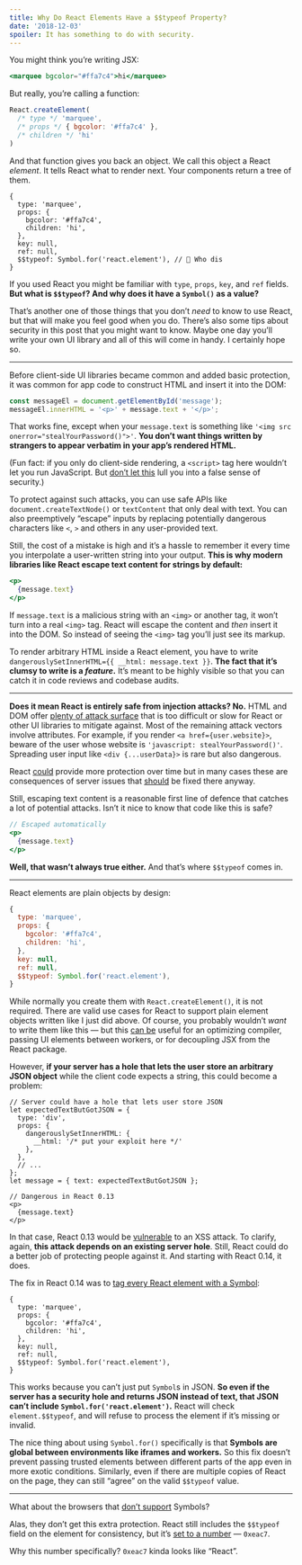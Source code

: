 ```yaml
---
title: Why Do React Elements Have a $$typeof Property?
date: '2018-12-03'
spoiler: It has something to do with security.
---
```


You might think you’re writing JSX:

```jsx
<marquee bgcolor="#ffa7c4">hi</marquee>
```

But really, you’re calling a function:

```jsx
React.createElement(
  /* type */ 'marquee',
  /* props */ { bgcolor: '#ffa7c4' },
  /* children */ 'hi'
)
```

And that function gives you back an object. We call this object a React *element*. It tells React what to render next. Your components return a tree of them.

```jsx{9}
{
  type: 'marquee',
  props: {
    bgcolor: '#ffa7c4',
    children: 'hi',
  },
  key: null,
  ref: null,
  $$typeof: Symbol.for('react.element'), // 🧐 Who dis
}
```

If you used React you might be familiar with `type`, `props`, `key`, and `ref` fields. **But what is `$$typeof`? And why does it have a `Symbol()` as a value?**

That’s another one of those things that you don’t *need* to know to use React, but that will make you feel good when you do. There’s also some tips about security in this post that you might want to know. Maybe one day you’ll write your own UI library and all of this will come in handy. I certainly hope so.

---

Before client-side UI libraries became common and added basic protection, it was common for app code to construct HTML and insert it into the DOM:

```jsx
const messageEl = document.getElementById('message');
messageEl.innerHTML = '<p>' + message.text + '</p>';
```

That works fine, except when your `message.text` is something like `'<img src onerror="stealYourPassword()">'`. **You don’t want things written by strangers to appear verbatim in your app’s rendered HTML.**

(Fun fact: if you only do client-side rendering, a `<script>` tag here wouldn’t let you run JavaScript. But [don’t let this](https://gomakethings.com/preventing-cross-site-scripting-attacks-when-using-innerhtml-in-vanilla-javascript/) lull you into a false sense of security.)

To protect against such attacks, you can use safe APIs like `document.createTextNode()` or `textContent` that only deal with text. You can also preemptively “escape” inputs by replacing potentially dangerous characters like `<`, `>` and others in any user-provided text.

Still, the cost of a mistake is high and it’s a hassle to remember it every time you interpolate a user-written string into your output. **This is why modern libraries like React escape text content for strings by default:**

```jsx
<p>
  {message.text}
</p>
```

If `message.text` is a malicious string with an `<img>` or another tag, it won’t turn into a real `<img>` tag. React will escape the content and *then* insert it into the DOM. So instead of seeing the `<img>` tag you’ll just see its markup.

To render arbitrary HTML inside a React element, you have to write `dangerouslySetInnerHTML={{ __html: message.text }}`. **The fact that it’s clumsy to write is a *feature*.** It’s meant to be highly visible so that you can catch it in code reviews and codebase audits.

---

**Does it mean React is entirely safe from injection attacks? No.** HTML and DOM offer [plenty of attack surface](https://github.com/facebook/react/issues/3473#issuecomment-90594748) that is too difficult or slow for React or other UI libraries to mitigate against. Most of the remaining attack vectors involve attributes. For example, if you render `<a href={user.website}>`, beware of the user whose website is `'javascript: stealYourPassword()'`. Spreading user input like `<div {...userData}>` is rare but also dangerous.

React [could](https://github.com/facebook/react/issues/10506) provide more protection over time but in many cases these are consequences of server issues that [should](https://github.com/facebook/react/issues/3473#issuecomment-91327040) be fixed there anyway.

Still, escaping text content is a reasonable first line of defence that catches a lot of potential attacks. Isn’t it nice to know that code like this is safe?

```jsx
// Escaped automatically
<p>
  {message.text}
</p>
```

**Well, that wasn’t always true either.** And that’s where `$$typeof` comes in.

---

React elements are plain objects by design:

```jsx
{
  type: 'marquee',
  props: {
    bgcolor: '#ffa7c4',
    children: 'hi',
  },
  key: null,
  ref: null,
  $$typeof: Symbol.for('react.element'),
}
```

While normally you create them with `React.createElement()`, it is not required. There are valid use cases for React to support plain element objects written like I just did above. Of course, you probably wouldn’t *want* to write them like this — but this [can be](https://github.com/facebook/react/pull/3583#issuecomment-90296667) useful for an optimizing compiler, passing UI elements between workers, or for decoupling JSX from the React package.

However, **if your server has a hole that lets the user store an arbitrary JSON object** while the client code expects a string, this could become a problem:

```jsx{2-10,15}
// Server could have a hole that lets user store JSON
let expectedTextButGotJSON = {
  type: 'div',
  props: {
    dangerouslySetInnerHTML: {
      __html: '/* put your exploit here */'
    },
  },
  // ...
};
let message = { text: expectedTextButGotJSON };

// Dangerous in React 0.13
<p>
  {message.text}
</p>
```

In that case, React 0.13 would be [vulnerable](http://danlec.com/blog/xss-via-a-spoofed-react-element) to an XSS attack. To clarify, again, **this attack depends on an existing server hole**. Still, React could do a better job of protecting people against it. And starting with React 0.14, it does.

The fix in React 0.14 was to [tag every React element with a Symbol](https://github.com/facebook/react/pull/4832):

```jsx{9}
{
  type: 'marquee',
  props: {
    bgcolor: '#ffa7c4',
    children: 'hi',
  },
  key: null,
  ref: null,
  $$typeof: Symbol.for('react.element'),
}
```

This works because you can’t just put `Symbol`s in JSON. **So even if the server has a security hole and returns JSON instead of text, that JSON can’t include `Symbol.for('react.element')`.** React will check `element.$$typeof`, and will refuse to process the element if it’s missing or invalid.

The nice thing about using `Symbol.for()` specifically is that **Symbols are global between environments like iframes and workers.** So this fix doesn’t prevent passing trusted elements between different parts of the app even in more exotic conditions. Similarly, even if there are multiple copies of React on the page, they can still “agree” on the valid `$$typeof` value.

---

What about the browsers that [don’t support](https://developer.mozilla.org/en-US/docs/Web/JavaScript/Reference/Global_Objects/Symbol#Browser_compatibility) Symbols?

Alas, they don’t get this extra protection. React still includes the `$$typeof` field on the element for consistency, but it’s [set to a number](https://github.com/facebook/react/blob/8482cbe22d1a421b73db602e1f470c632b09f693/packages/shared/ReactSymbols.js#L14-L16) — `0xeac7`.

Why this number specifically? `0xeac7` kinda looks like “React”.

